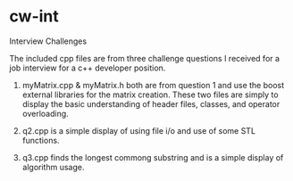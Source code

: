 # cw-int
Interview Challenges

The included cpp files are from three challenge questions I received for a job interview for a c++ developer position.

1. myMatrix.cpp & myMatrix.h both are from question 1 and use the boost external libraries for the matrix creation.
  These two files are simply to display the basic understanding of header files, classes, and operator overloading.
  
2. q2.cpp is a simple display of using file i/o and use of some STL functions.

3. q3.cpp finds the longest commong substring and is a simple display of algorithm usage.
